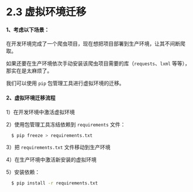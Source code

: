 # 2.3 虚拟环境迁移



#### 1、考虑以下场景：

在开发环境完成了一个爬虫项目，现在想把项目部署到生产环境，让其不间断爬取。

如果还要在生产环境依次手动安装该爬虫项目需要的库（`requests`、`lxml` 等等），那实在是太麻烦了。 

我们可以使用 `pip` 包管理工具进行虚拟环境的迁移。 



#### 2、虚拟环境迁移流程

1）在开发环境中激活虚拟环境

2）使用包管理工具冻结依赖到 `requirements` 文件：

```bash
  $ pip freeze > requirements.txt 
```

3）把 `requirements.txt` 文件移动到生产环境 

4）在生产环境中激活新安装的虚拟环境

5）安装依赖：

```bash
  $ pip install -r requirements.txt
```

